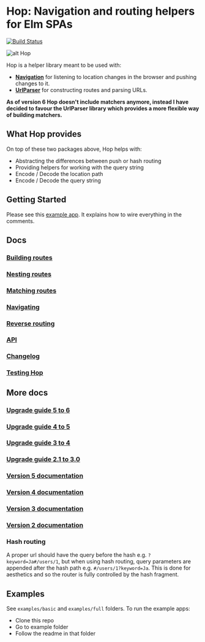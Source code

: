 # Hop: Navigation and routing helpers for Elm SPAs

[![Build Status](https://semaphoreci.com/api/v1/sporto/hop/branches/master/badge.svg)](https://semaphoreci.com/sporto/hop)

![alt Hop](https://raw.githubusercontent.com/sporto/hop/master/assets/logo.png)

Hop is a helper library meant to be used with:

- [__Navigation__](http://package.elm-lang.org/packages/elm-lang/navigation) for listening to location changes in the browser and pushing changes to it.
- [__UrlParser__](http://package.elm-lang.org/packages/evancz/url-parser) for constructing routes and parsing URLs.

__As of version 6 Hop doesn't include matchers anymore, instead I have decided to favour the UrlParser library which provides a more flexible way of building matchers.__

## What Hop provides

On top of these two packages above, Hop helps with:

- Abstracting the differences between push or hash routing
- Providing helpers for working with the query string
- Encode / Decode the location path
- Encode / Decode the query string

## Getting Started

Please see this [example app](https://github.com/sporto/hop/blob/master/examples/basic/Main.elm). It explains how to wire everything in the comments.

## Docs

### [Building routes](https://github.com/sporto/hop/blob/master/docs/building-routes.md)
### [Nesting routes](https://github.com/sporto/hop/blob/master/docs/nesting-routes.md)
### [Matching routes](https://github.com/sporto/hop/blob/master/docs/matching-routes.md)
### [Navigating](https://github.com/sporto/hop/blob/master/docs/navigating.md)
### [Reverse routing](https://github.com/sporto/hop/blob/master/docs/reverse-routing.md)
### [API](http://package.elm-lang.org/packages/sporto/hop/latest/)
### [Changelog](./docs/changelog.md)
### [Testing Hop](https://github.com/sporto/hop/blob/master/docs/testing.md)

## More docs

### [Upgrade guide 5 to 6](https://github.com/sporto/hop/blob/master/docs/upgrade-5-to-6.md)
### [Upgrade guide 4 to 5](https://github.com/sporto/hop/blob/master/docs/upgrade-4-to-5.md)
### [Upgrade guide 3 to 4](https://github.com/sporto/hop/blob/master/docs/upgrade-3-to-4.md)
### [Upgrade guide 2.1 to 3.0](https://github.com/sporto/hop/blob/master/docs/upgrade-2-to-3.md)

### [Version 5 documentation](https://github.com/sporto/hop/tree/v5)
### [Version 4 documentation](https://github.com/sporto/hop/tree/v4)
### [Version 3 documentation](https://github.com/sporto/hop/tree/v3)
### [Version 2 documentation](https://github.com/sporto/hop/tree/v2)

### Hash routing

A proper url should have the query before the hash e.g. `?keyword=Ja#/users/1`,
but when using hash routing, query parameters are appended after the hash path e.g. `#/users/1?keyword=Ja`. 
This is done for aesthetics and so the router is fully controlled by the hash fragment.

## Examples

See `examples/basic` and `examples/full` folders. To run the example apps:

- Clone this repo
- Go to example folder
- Follow the readme in that folder
